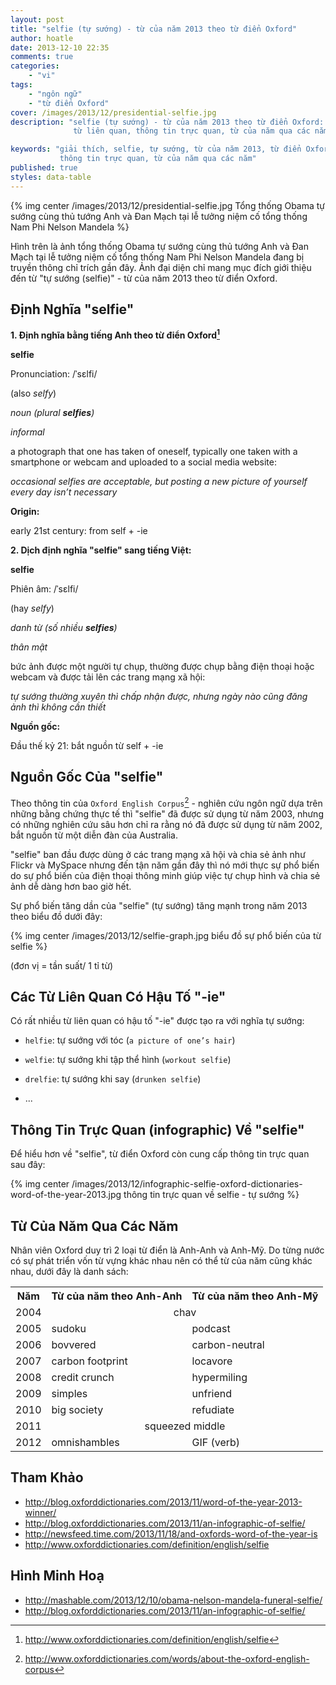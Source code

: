 ```yaml
---
layout: post
title: "selfie (tự sướng) - từ của năm 2013 theo từ điển Oxford"
author: hoatle
date: 2013-12-10 22:35
comments: true
categories:
    - "vi"
tags:
    - "ngôn ngữ"
    - "từ điển Oxford"
cover: /images/2013/12/presidential-selfie.jpg
description: "selfie (tự sướng) - từ của năm 2013 theo từ điển Oxford: định nghĩa, nguồn gốc, các
              từ liên quan, thông tin trực quan, từ của năm qua các năm"

keywords: "giải thích, selfie, tự sướng, từ của năm 2013, từ điển Oxford, định nghĩa, nguồn gốc,
           thông tin trực quan, từ của năm qua các năm"
published: true
styles: data-table
---
```


{% img center /images/2013/12/presidential-selfie.jpg Tổng thống Obama tự sướng cùng thủ tướng Anh và Đan Mạch tại lễ tưởng niệm cố tổng thống Nam Phi Nelson Mandela %}

Hình trên là ảnh tổng thống Obama tự sướng cùng thủ tướng Anh và Đan Mạch tại lễ tưởng niệm cố tổng
thống Nam Phi Nelson Mandela đang bị truyền thông chỉ trích gần đây. Ảnh đại diện chỉ mang mục đích
giới thiệu đến từ "tự sướng (selfie)" - từ của năm 2013 theo từ điển Oxford.

<!-- more -->

Định Nghĩa "selfie"
-------------------

**1. Định nghĩa bằng tiếng Anh theo từ điển Oxford[^1]**

**selfie**

Pronunciation: /ˈsɛlfi/

(also *selfy*)

 *noun (plural **selfies**)*

*informal*

  a photograph that one has taken of oneself, typically one taken with a smartphone or webcam and
  uploaded to a social media website:

  *occasional selfies are acceptable, but posting a new picture of yourself every day isn’t necessary*

**Origin:**

early 21st century: from self + -ie


**2. Dịch định nghĩa "selfie" sang tiếng Việt:**

**selfie**

Phiên âm: /ˈsɛlfi/

(hay *selfy*)

 *danh từ (số nhiều **selfies**)*

*thân mật*

  bức ảnh được một người tự chụp, thường được chụp bằng điện thoại hoặc webcam và được tải lên
  các trang mạng xã hội:

  *tự sướng thường xuyên thì chấp nhận được, nhưng ngày nào cũng đăng ảnh thì không cần thiết*

**Nguồn gốc:**

Đầu thế kỷ 21: bắt nguồn từ self + -ie


Nguồn Gốc Của "selfie"
----------------------

Theo thông tin của `Oxford English Corpus`[^2] - nghiên cứu ngôn ngữ dựa trên những bằng chứng thực
tế thì "selfie" đã được sử dụng từ năm 2003, nhưng có những nghiên cứu sâu hơn chỉ ra rằng nó đã
được sử dụng từ năm 2002, bắt nguồn từ một diễn đàn của Australia.

"selfie" ban đầu được dùng ở các trang mạng xã hội và chia sẻ ảnh như Flickr và MySpace nhưng đến
tận năm gần đây thì nó mới thực sự phổ biến do sự phổ biến của điện thoại thông minh giúp việc tự
chụp hình và chia sẻ ảnh dễ dàng hơn bao giờ hết.

Sự phổ biến tăng dần của "selfie" (tự sướng) tăng mạnh trong năm 2013 theo biểu đồ dưới đây:

{% img center /images/2013/12/selfie-graph.jpg biểu đồ sự phổ biến của từ selfie %}

(đơn vị = tần suất/ 1 tỉ từ)


Các Từ Liên Quan Có Hậu Tố "-ie"
--------------------------------

Có rất nhiều từ liên quan có hậu tố "-ie" được tạo ra với nghĩa tự sướng:

- `helfie`: tự sướng với tóc (`a picture of one’s hair`)

- `welfie`: tự sướng khi tập thể hình (`workout selfie`)

- `drelfie`: tự sướng khi say (`drunken selfie`)

- ...


Thông Tin Trực Quan (infographic) Về "selfie"
---------------------------------------------

Để hiểu hơn về "selfie", từ điển Oxford còn cung cấp thông tin trực quan sau đây:

{% img center /images/2013/12/infographic-selfie-oxford-dictionaries-word-of-the-year-2013.jpg thông tin trực quan về selfie - tự sướng %}


Từ Của Năm Qua Các Năm
----------------------

Nhân viên Oxford duy trì 2 loại từ điển là Anh-Anh và Anh-Mỹ. Do từng nước có sự phát triển vốn từ
vựng khác nhau nên có thể từ của năm cũng khác nhau, dưới đây là danh sách:

<table>
  <tr>
    <th>Năm</th>
    <th>Từ của năm theo Anh-Anh</th>
    <th>Từ của năm theo Anh-Mỹ</th>
  </tr>
  <tr>
    <td>2004</td>
    <td colspan="2" align="center">chav</td>
  </tr>
  <tr>
    <td>2005</td>
    <td>sudoku</td>
    <td>podcast</td>
  </tr>
  <tr>
    <td>2006</td>
    <td>bovvered</td>
    <td>carbon-neutral</td>
  </tr>
  <tr>
    <td>2007</td>
    <td>carbon footprint</td>
    <td>locavore</td>
  </tr>
  <tr>
    <td>2008</td>
    <td>credit crunch</td>
    <td>hypermiling</td>
  </tr>
  <tr>
    <td>2009</td>
    <td>simples</td>
    <td>unfriend</td>
  </tr>
  <tr>
    <td>2010</td>
    <td>big society</td>
    <td>refudiate</td>
  </tr>
  <tr>
    <td>2011</td>
    <td colspan="2" align="center">squeezed middle</td>
  </tr>
  <tr>
    <td>2012</td>
    <td>omnishambles</td>
    <td>GIF (verb)</td>
  </tr>
</table>


Tham Khảo
---------

- http://blog.oxforddictionaries.com/2013/11/word-of-the-year-2013-winner/
- http://blog.oxforddictionaries.com/2013/11/an-infographic-of-selfie/
- http://newsfeed.time.com/2013/11/18/and-oxfords-word-of-the-year-is
- http://www.oxforddictionaries.com/definition/english/selfie


Hình Minh Hoạ
-------------

- http://mashable.com/2013/12/10/obama-nelson-mandela-funeral-selfie/
- http://blog.oxforddictionaries.com/2013/11/an-infographic-of-selfie/

[^1]: http://www.oxforddictionaries.com/definition/english/selfie
[^2]: http://www.oxforddictionaries.com/words/about-the-oxford-english-corpus

